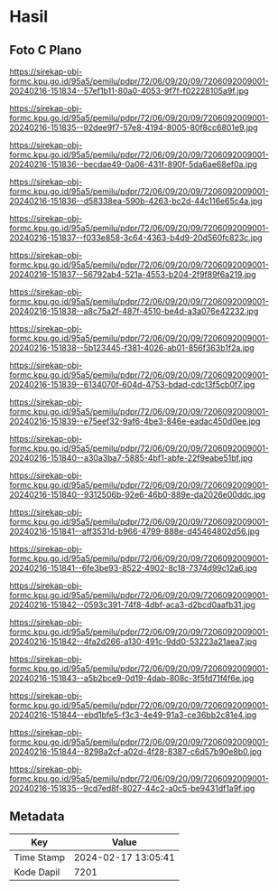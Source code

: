 # Hasil

## Foto C Plano

https://sirekap-obj-formc.kpu.go.id/95a5/pemilu/pdpr/72/06/09/20/09/7206092009001-20240216-151834--57ef1b11-80a0-4053-9f7f-f02228105a9f.jpg

https://sirekap-obj-formc.kpu.go.id/95a5/pemilu/pdpr/72/06/09/20/09/7206092009001-20240216-151835--92dee9f7-57e8-4194-8005-80f8cc6801e9.jpg

https://sirekap-obj-formc.kpu.go.id/95a5/pemilu/pdpr/72/06/09/20/09/7206092009001-20240216-151836--becdae49-0a06-431f-890f-5da6ae68ef0a.jpg

https://sirekap-obj-formc.kpu.go.id/95a5/pemilu/pdpr/72/06/09/20/09/7206092009001-20240216-151836--d58338ea-590b-4263-bc2d-44c116e65c4a.jpg

https://sirekap-obj-formc.kpu.go.id/95a5/pemilu/pdpr/72/06/09/20/09/7206092009001-20240216-151837--f033e858-3c64-4363-b4d9-20d560fc823c.jpg

https://sirekap-obj-formc.kpu.go.id/95a5/pemilu/pdpr/72/06/09/20/09/7206092009001-20240216-151837--56792ab4-521a-4553-b204-2f9f89f6a219.jpg

https://sirekap-obj-formc.kpu.go.id/95a5/pemilu/pdpr/72/06/09/20/09/7206092009001-20240216-151838--a8c75a2f-487f-4510-be4d-a3a076e42232.jpg

https://sirekap-obj-formc.kpu.go.id/95a5/pemilu/pdpr/72/06/09/20/09/7206092009001-20240216-151838--5b123445-f381-4026-ab01-856f363b1f2a.jpg

https://sirekap-obj-formc.kpu.go.id/95a5/pemilu/pdpr/72/06/09/20/09/7206092009001-20240216-151839--6134070f-604d-4753-bdad-cdc13f5cb0f7.jpg

https://sirekap-obj-formc.kpu.go.id/95a5/pemilu/pdpr/72/06/09/20/09/7206092009001-20240216-151839--e75eef32-9af6-4be3-846e-eadac450d0ee.jpg

https://sirekap-obj-formc.kpu.go.id/95a5/pemilu/pdpr/72/06/09/20/09/7206092009001-20240216-151840--a30a3ba7-5885-4bf1-abfe-22f9eabe51bf.jpg

https://sirekap-obj-formc.kpu.go.id/95a5/pemilu/pdpr/72/06/09/20/09/7206092009001-20240216-151840--9312506b-92e6-46b0-889e-da2026e00ddc.jpg

https://sirekap-obj-formc.kpu.go.id/95a5/pemilu/pdpr/72/06/09/20/09/7206092009001-20240216-151841--aff3531d-b966-4799-888e-d45464802d56.jpg

https://sirekap-obj-formc.kpu.go.id/95a5/pemilu/pdpr/72/06/09/20/09/7206092009001-20240216-151841--6fe3be93-8522-4902-8c18-7374d99c12a6.jpg

https://sirekap-obj-formc.kpu.go.id/95a5/pemilu/pdpr/72/06/09/20/09/7206092009001-20240216-151842--0593c391-74f8-4dbf-aca3-d2bcd0aafb31.jpg

https://sirekap-obj-formc.kpu.go.id/95a5/pemilu/pdpr/72/06/09/20/09/7206092009001-20240216-151842--4fa2d266-a130-491c-9dd0-53223a21aea7.jpg

https://sirekap-obj-formc.kpu.go.id/95a5/pemilu/pdpr/72/06/09/20/09/7206092009001-20240216-151843--a5b2bce9-0d19-4dab-808c-3f5fd71f4f6e.jpg

https://sirekap-obj-formc.kpu.go.id/95a5/pemilu/pdpr/72/06/09/20/09/7206092009001-20240216-151844--ebd1bfe5-f3c3-4e49-91a3-ce36bb2c81e4.jpg

https://sirekap-obj-formc.kpu.go.id/95a5/pemilu/pdpr/72/06/09/20/09/7206092009001-20240216-151844--8298a2cf-a02d-4f28-8387-c6d57b90e8b0.jpg

https://sirekap-obj-formc.kpu.go.id/95a5/pemilu/pdpr/72/06/09/20/09/7206092009001-20240216-151835--9cd7ed8f-8027-44c2-a0c5-be9431df1a9f.jpg


## Metadata

| Key        | Value               |
| ---------- | ------------------- |
| Time Stamp | 2024-02-17 13:05:41 |
| Kode Dapil | 7201                |



